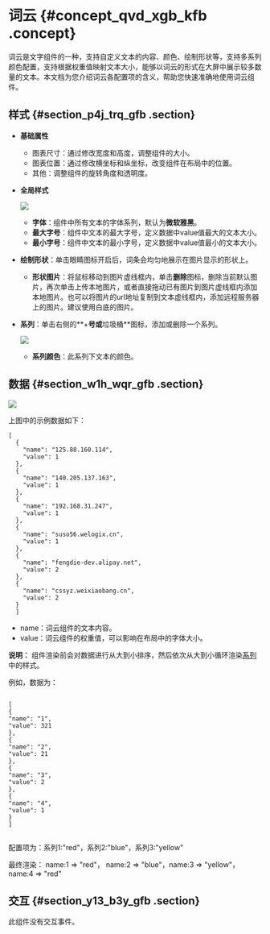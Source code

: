 # 词云 {#concept_qvd_xgb_kfb .concept}

词云是文字组件的一种，支持自定义文本的内容、颜色、绘制形状等，支持多系列颜色配置，支持根据权重值映射文本大小，能够以词云的形式在大屏中展示较多数量的文本。本文档为您介绍词云各配置项的含义，帮助您快速准确地使用词云组件。

## 样式 {#section_p4j_trq_gfb .section}

-   **基础属性**

    -   图表尺寸：通过修改宽度和高度，调整组件的大小。
    -   图表位置：通过修改横坐标和纵坐标，改变组件在布局中的位置。
    -   其他：调整组件的旋转角度和透明度。
-   **全局样式**

    ![](http://static-aliyun-doc.oss-cn-hangzhou.aliyuncs.com/assets/img/22637/155774010213357_zh-CN.png)

    -   **字体**：组件中所有文本的字体系列，默认为**微软雅黑**。
    -   **最大字号**：组件中文本的最大字号，定义数据中value值最大的文本大小。
    -   **最小字号**：组件中文本的最小字号，定义数据中value值最小的文本大小。
-   **绘制形状**：单击眼睛图标开启后，词条会均匀地展示在图片显示的形状上。
    -   **形状图片**：将鼠标移动到图片虚线框内，单击**删除**图标，删除当前默认图片，再次单击上传本地图片，或者直接拖动已有图片到图片虚线框内添加本地图片。也可以将图片的url地址复制到文本虚线框内，添加远程服务器上的图片。建议使用白底的图片。
-   **系列**：单击右侧的**+**号或**垃圾桶**图标，添加或删除一个系列。

    ![](http://static-aliyun-doc.oss-cn-hangzhou.aliyuncs.com/assets/img/22637/155774010213358_zh-CN.png)

    -   **系列颜色**：此系列下文本的颜色。

## 数据 {#section_w1h_wqr_gfb .section}

![](http://static-aliyun-doc.oss-cn-hangzhou.aliyuncs.com/assets/img/22637/155774010213359_zh-CN.png)

上图中的示例数据如下：

``` {#codeblock_o0c_sok_zvq}
[
  {
    "name": "125.88.160.114",
    "value": 1
  },
  {
    "name": "140.205.137.163",
    "value": 1
  },
  {
    "name": "192.168.31.247",
    "value": 1
  },
  {
    "name": "suso56.welogix.cn",
    "value": 1
  },
  {
    "name": "fengdie-dev.alipay.net",
    "value": 2
  },
  {
    "name": "cssyz.weixiaobang.cn",
    "value": 2
  }
  ]
```

-   name：词云组件的文本内容。
-   value：词云组件的权重值，可以影响在布局中的字体大小。

**说明：** 组件渲染前会对数据进行从大到小排序，然后依次从大到小循环渲染[系列](#)中的样式。

例如，数据为：

```

[
{
"name": "1",
"value": 321
},
{
"name": "2",
"value": 21
},
{
"name": "3",
"value": 2
},
{
"name": "4",
"value": 1
}
]
					
```

配置项为：系列1:"red"，系列2:"blue"，系列3:"yellow"

最终渲染： name:1 =\> "red"， name:2 =\> "blue"，name:3 =\> "yellow"，name:4 =\> "red"

## 交互 {#section_y13_b3y_gfb .section}

此组件没有交互事件。

